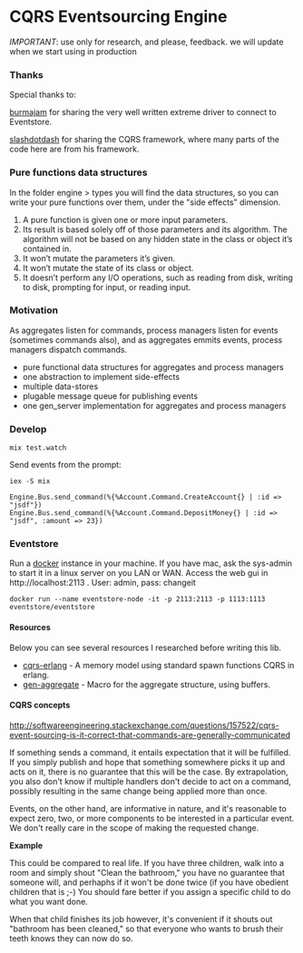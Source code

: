 CQRS Eventsourcing Engine
=========================

*IMPORTANT*: use only for research, and please, feedback. we will update when we
start using in production


### Thanks
Special thanks to: 

[burmajam](https://github.com/burmajam) for sharing the very 
well written extreme driver to connect to Eventstore. 

[slashdotdash](https://github.com/slashdotdash/commanded) for sharing the CQRS
framework, where many parts of the code here are from his framework.



### Pure functions data structures
In the folder engine > types you will find the data structures, so you can write
your pure functions over them, under the "side effects" dimension. 

1. A pure function is given one or more input parameters.
2. Its result is based solely off of those parameters and its algorithm. The algorithm will not be based on any hidden state in the class or object it’s contained in.
3. It won’t mutate the parameters it’s given.
4. It won’t mutate the state of its class or object.
5. It doesn’t perform any I/O operations, such as reading from disk, writing to disk, prompting for input, or reading input.


### Motivation

As aggregates listen for commands, process managers listen for events (sometimes commands also), and as aggregates emmits events, process managers dispatch commands.

* pure functional data structures for aggregates and process managers
* one abstraction to implement side-effects
* multiple data-stores
* plugable message queue for publishing events
* one gen_server implementation for aggregates and process managers

### Develop

```
mix test.watch
```

Send events from the prompt:

```
iex -S mix

Engine.Bus.send_command(%{%Account.Command.CreateAccount{} | :id => "jsdf"})
Engine.Bus.send_command(%{%Account.Command.DepositMoney{} | :id => "jsdf", :amount => 23})
```


### Eventstore
Run a [docker](https://github.com/EventStore/eventstore-docker) instance in your machine. If you have mac, ask the sys-admin to start it in a linux server on you LAN or WAN. Access the web gui in http://localhost:2113 . User: admin, pass: changeit


```
docker run --name eventstore-node -it -p 2113:2113 -p 1113:1113 eventstore/eventstore
```

#### Resources
Below you can see several resources I researched before writing this lib. 

* [cqrs-erlang](https://github.com/bryanhunter/cqrs-with-erlang) - A memory
  model using standard spawn functions CQRS in erlang. 
* [gen-aggregate](https://github.com/burmajam/gen_aggregate/) - Macro for the
  aggregate structure, using buffers. 


#### CQRS concepts

http://softwareengineering.stackexchange.com/questions/157522/cqrs-event-sourcing-is-it-correct-that-commands-are-generally-communicated 


If something sends a command, it entails expectation that it will be fulfilled. If you simply publish and hope that something somewhere picks it up and acts on it, there is no guarantee that this will be the case. By extrapolation, you also don't know if multiple handlers don't decide to act on a command, possibly resulting in the same change being applied more than once. 

Events, on the other hand, are informative in nature, and it's reasonable to expect zero, two, or more components to be interested in a particular event. We don't really care in the scope of making the requested change. 

**Example** 

This could be compared to real life. If you have three children, walk into a room and simply shout "Clean the bathroom," you have no guarantee that someone will, and perhaphs if it won't be done twice (if you have obedient children that is ;-) You should fare better if you assign a specific child to do what you want done. 

When that child finishes its job however, it's convenient if it shouts out "bathroom has been cleaned," so that everyone who wants to brush their teeth knows they can now do so. 





